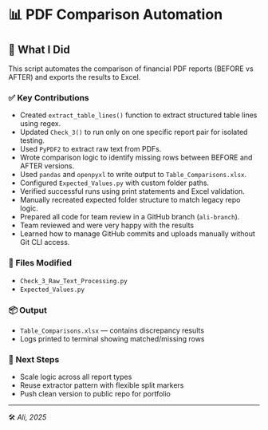 
# 📊 PDF Comparison Automation

## 🔧 What I Did

This script automates the comparison of financial PDF reports (BEFORE vs AFTER) and exports the results to Excel.

### ✅ Key Contributions

- Created `extract_table_lines()` function to extract structured table lines using regex.
- Updated `Check_3()` to run only on one specific report pair for isolated testing.
- Used `PyPDF2` to extract raw text from PDFs.
- Wrote comparison logic to identify missing rows between BEFORE and AFTER versions.
- Used `pandas` and `openpyxl` to write output to `Table_Comparisons.xlsx`.
- Configured `Expected_Values.py` with custom folder paths.
- Verified successful runs using print statements and Excel validation.
- Manually recreated expected folder structure to match legacy repo logic.
- Prepared all code for team review in a GitHub branch (`ali-branch`).
- Team reviewed and were very happy with the results
- Learned how to manage GitHub commits and uploads manually without Git CLI access.

### 📁 Files Modified

- `Check_3_Raw_Text_Processing.py`
- `Expected_Values.py`

### 📦 Output

- `Table_Comparisons.xlsx` — contains discrepancy results
- Logs printed to terminal showing matched/missing rows

### 🔁 Next Steps

- Scale logic across all report types
- Reuse extractor pattern with flexible split markers
- Push clean version to public repo for portfolio

---

🛠️ _Ali, 2025_
